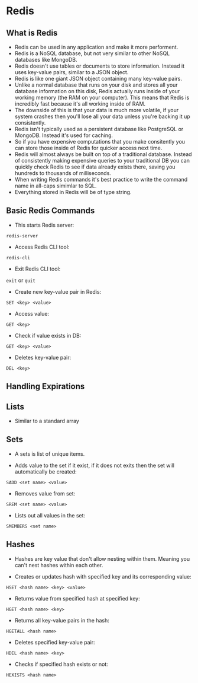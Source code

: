 # Redis

## What is Redis

- Redis can be used in any application and make it more performent.
- Redis is a NoSQL database, but not very similar to other NoSQL databases like MongoDB.
- Redis doesn't use tables or documents to store information. Instead it uses key-value pairs, similar to a JSON object.
- Redis is like one giant JSON object containing many key-value pairs.
- Unlike a normal database that runs on your disk and stores all your database information on this disk, Redis actually runs inside of your working memory (the RAM on your computer). This means that Redis is incredibly fast because it's all working inside of RAM.
- The downside of this is that your data is much more volatile, if your system crashes then you'll lose all your data unless you're backing it up consistently.
- Redis isn't typically used as a persistent database like PostgreSQL or MongoDB. Instead it's used for caching.
- So if you have expensive computations that you make consitently you can store those inside of Redis for quicker access next time.
- Redis will almost always be built on top of a traditional database. Instead of consistently making expensive queries to your traditional DB you can quickly check Redis to see if data already exists there, saving you hundreds to thousands of milliseconds.
- When writing Redis commands it's best practice to write the command name in all-caps simimlar to SQL.
- Everything stored in Redis will be of type string.

## Basic Redis Commands

- This starts Redis server:

`redis-server`

- Access Redis CLI tool:

`redis-cli`

- Exit Redis CLI tool:

`exit` or `quit`

- Create new key-value pair in Redis:

`SET <key> <value>`

- Access value:

`GET <key>`

- Check if value exists in DB:

`GET <key> <value>`

- Deletes key-value pair:

`DEL <key>`

## Handling Expirations

## Lists

- Similar to a standard array

## Sets

- A sets is list of unique items.

- Adds value to the set if it exist, if it does not exits then the set will automatically be created:

`SADD <set name> <value>`

- Removes value from set:

`SREM <set name> <value>`

- Lists out all values in the set:

`SMEMBERS <set name>`

## Hashes

- Hashes are key value that don't allow nesting within them. Meaning you can't nest hashes within each other.

- Creates or updates hash with specified key and its corresponding value:

`HSET <hash name> <key> <value>`

- Returns value from specified hash at specified key:

`HGET <hash name> <key>`

- Returns all key-value pairs in the hash:

`HGETALL <hash name>`

- Deletes specified key-value pair:

`HDEL <hash name> <key>`

- Checks if specified hash exists or not:

`HEXISTS <hash name>`
